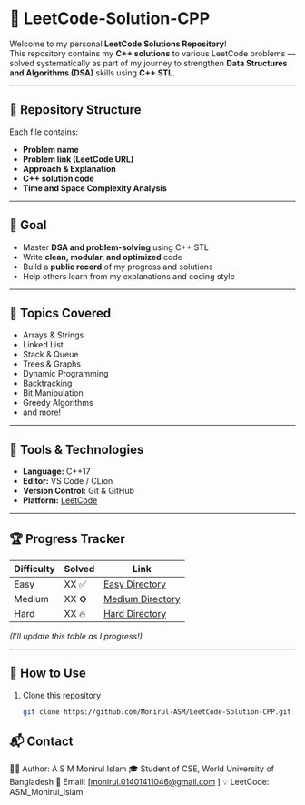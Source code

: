 # 🧠 LeetCode-Solution-CPP

Welcome to my personal **LeetCode Solutions Repository**!  
This repository contains my **C++ solutions** to various LeetCode problems — solved systematically as part of my journey to strengthen **Data Structures and Algorithms (DSA)** skills using **C++ STL**.

---

## 📂 Repository Structure


Each file contains:
- **Problem name**
- **Problem link (LeetCode URL)**
- **Approach & Explanation**
- **C++ solution code**
- **Time and Space Complexity Analysis**

---

## 🚀 Goal

- Master **DSA and problem-solving** using C++ STL  
- Write **clean, modular, and optimized** code  
- Build a **public record** of my progress and solutions  
- Help others learn from my explanations and coding style  

---

## 🧩 Topics Covered

- Arrays & Strings  
- Linked List  
- Stack & Queue  
- Trees & Graphs  
- Dynamic Programming  
- Backtracking  
- Bit Manipulation  
- Greedy Algorithms  
- and more!

---

## 🧰 Tools & Technologies

- **Language:** C++17  
- **Editor:** VS Code / CLion  
- **Version Control:** Git & GitHub  
- **Platform:** [LeetCode](https://leetcode.com)

---

## 🏆 Progress Tracker

| Difficulty | Solved | Link |
|-------------|---------|------|
| Easy        | XX ✅    | [Easy Directory](./Easy) |
| Medium      | XX ⚙️   | [Medium Directory](./Medium) |
| Hard        | XX 🔥   | [Hard Directory](./Hard) |

*(I’ll update this table as I progress!)*

---

## 🧠 How to Use

1. Clone this repository  
   ```bash
   git clone https://github.com/Monirul-ASM/LeetCode-Solution-CPP.git

## 📬 Contact

👨‍💻 Author: A S M Monirul Islam
🎓 Student of CSE, World University of Bangladesh
📧 Email: [monirul.01401411046@gmail.com
]
💡 LeetCode: ASM_Monirul_Islam

